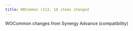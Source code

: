 ```yaml
---
title: WOCommon r113, 16 items changed
---
```


WOCommon changes from Synergy Advance (compatibility)
